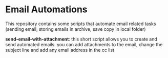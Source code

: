 # Email Automations
This repository contains some scripts that automate email related tasks (sending email, storing emails in archive, save copy in local folder)

**send-email-with-attachment**: this short script allows you to create and send automated emails. you can add attachments to the email, change the subject line and add any email address in the cc list
